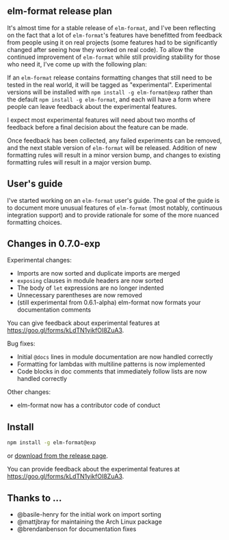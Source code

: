 ## elm-format release plan

It's almost time for a stable release of `elm-format`, and I've been reflecting on the fact that a lot of `elm-format`'s features have benefitted from feedback from people using it on real projects (some features had to be significantly changed after seeing how they worked on real code). To allow the continued improvement of `elm-format` while still providing stability for those who need it, I've come up with the following plan:

If an `elm-format` release contains formatting changes that still need to be tested in the real world, it will be tagged as "experimental". Experimental versions will be installed with `npm install -g elm-format@exp` rather than the default `npm install -g elm-format`, and each will have a form where people can leave feedback about the experimental features.

I expect most experimental features will need about two months of feedback before a final decision about the feature can be made.

Once feedback has been collected, any failed experiments can be removed, and the next stable version of `elm-format` will be released. Addition of new formatting rules will result in a minor version bump, and changes to existing formatting rules will result in a major version bump.


## User's guide

I've started working on an `elm-format` user's guide. The goal of the guide is to document more unusual features of `elm-format` (most notably, continuous integration support) and to provide rationale for some of the more nuanced formatting choices.


## Changes in 0.7.0-exp

Experimental changes:
  - Imports are now sorted and duplicate imports are merged
  - `exposing` clauses in module headers are now sorted
  - The body of `let` expressions are no longer indented
  - Unnecessary parentheses are now removed
  - (still experimental from 0.6.1-alpha) elm-format now formats your documentation comments

You can give feedback about experimental features at <https://goo.gl/forms/kLdTN1yikfOI8ZuA3>.

Bug fixes:
  - Initial `@docs` lines in module documentation are now handled correctly
  - Formatting for lambdas with multiline patterns is now implemented
  - Code blocks in doc comments that immediately follow lists are now handled correctly

Other changes:
  - elm-format now has a contributor code of conduct


## Install

```sh
npm install -g elm-format@exp
```

or [download from the release page](https://github.com/avh4/elm-format/releases/tag/0.7.0-exp).

You can provide feedback about the experimental features at <https://goo.gl/forms/kLdTN1yikfOI8ZuA3>.


## Thanks to ...

 - @basile-henry for the initial work on import sorting
 - @mattjbray for maintaining the Arch Linux package
 - @brendanbenson for documentation fixes
